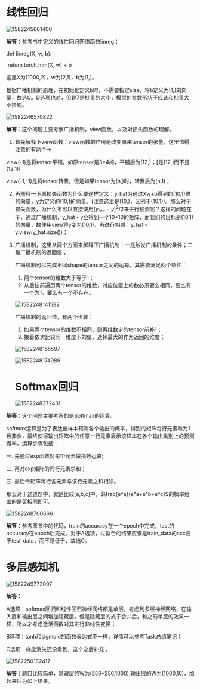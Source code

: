# 线性回归

![1582245661400](C:\Users\MAIBENBEN\AppData\Roaming\Typora\typora-user-images\1582245661400.png)

**解答**：参考书中定义的线性回归网络函数linreg：

def linreg(X, w, b):

​	return torch.mm(X, w) + b

这里X为(1000,2)，w为(2,1)，b为(1,)。

根据广播机制的原理，在初始化定义b时，不需要指定size，将b定义为(1,)的向量，故选C。D选项也对，但是7是批量的大小，模型的参数形状不应该和批量大小挂钩。

![1582246570822](C:\Users\MAIBENBEN\AppData\Roaming\Typora\typora-user-images\1582246570822.png)

**解答**：这个问题主要考察广播机制，view函数，以及对损失函数的理解。

1. 首先解释下view函数：view函数的作用是改变原来tensor的张量，这里值得注意的有两个->

​       view(-1)是将tensor平铺，如原tensor是3*4的，平铺后为(12,)；[是(12,)而不是(12,1)]

​	   view(-1,-1)是将tensor转置，但是如果tensor为(n,)时，转置后为(n,1)；

2. 再解释一下原损失函数为什么要这样定义：y_hat为通过Xw+b得到的(10,1)维的向量，y为定义的(10,)的向量。(注意这里是(10,)，区别于(10,1))。那么对于损失函数，为什么不可以直接使用$(y_{hat}-y)^2/2$来进行预测呢？这样的问题在于，通过广播机制，y_hat - y会得到一个10*10的矩阵，而我们的目标是(10,1)的向量，故使用view将y变为(10,1)，再进行相减：y_hat - y.view(y_hat.size())；

3. 广播机制，这里从两个方面来解释下广播机制：一是触发广播机制的条件；二是广播机制的返回值；

   广播机制可以完成不同shape的tensor之间的运算，其需要满足两个条件：

   1. 两个tensor的维数大于等于1；
   2. 从后往前遍历两个tensor的维数，对应位置上的数必须要么相同，要么有一个为1，要么有一个不存在。

   ![1582248141582](C:\Users\MAIBENBEN\AppData\Roaming\Typora\typora-user-images\1582248141582.png)

   广播机制的返回值，有两个步骤：

   1. 如果两个tensor的维数不相同，则再维数少的tensor前补1；
   2. 接着依次比较同一维度下的值，选择最大的作为返回的维度；

   ![1582248155597](C:\Users\MAIBENBEN\AppData\Roaming\Typora\typora-user-images\1582248155597.png)

   ![1582248174989](C:\Users\MAIBENBEN\AppData\Roaming\Typora\typora-user-images\1582248174989.png)

   # Softmax回归

   ![1582248372431](C:\Users\MAIBENBEN\AppData\Roaming\Typora\typora-user-images\1582248372431.png)

**解答**：这个问题主要考察的是Softmax的运算。

softmax运算是为了表达出样本预测各个输出的概率，得到的矩阵每行元素和为1且非负，最终使得输出矩阵中的任意一行元素表示该样本在各个输出类别上的预测概率，运算步骤包括：

一. 先通过exp函数对每个元素做指数运算;

二. 再对exp矩阵的同行元素求和；

三. 最后令矩阵每行各元素与该行元素之和相除。

那么对于这道题中，就是比较[a,b,c]中，$\frac{e^a}{e^a+e^b+e^c}$的概率给出的是否相同即可。

![1582248700666](C:\Users\MAIBENBEN\AppData\Roaming\Typora\typora-user-images\1582248700666.png)

**解答**：参考原书中的代码，train的accuracy在一个epoch中完成，test的accuracy在epoch后完成。对于A选项，过拟合的结果应该是train_data的acc高于test_data，而不是低于，故选C。

# 多层感知机

![1582249772097](C:\Users\MAIBENBEN\AppData\Roaming\Typora\typora-user-images\1582249772097.png)

**解答**：

A选项：softmax回归和线性回归神经网络都是单层，考虑到多层神经网络，在输入层和输出层之间增加隐藏层。但是隐藏层的式子合并后，和之前单层的效果一样，所以才考虑激活函数对其进行非线性变换；

B选项：tanh和sigmoid的函数表达式不一样，详情可以参考Task总结笔记；

C选项：梯度消失还没看到，这个之后补充；

![1582250182417](C:\Users\MAIBENBEN\AppData\Roaming\Typora\typora-user-images\1582250182417.png)

**解答**：题目比较简单，隐藏层的W为(256*256,1000),输出层的W为(1000,10)，加起来后为如上结果。